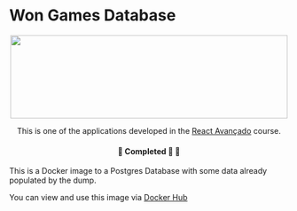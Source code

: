 # Won Games Database

<p align="center"><img src="https://github.com/arthurtlima/won-games-database/assets/12513621/89fd9f9d-e38c-4d29-9ffc-a5e0b5c4fb62" width="500" height="150" /></p>

<p align="center">
  This is one of the applications developed in the <a href="https://reactavancado.com.br/">React Avançado</a> course.
</p>

<h4 align="center">
	🚧 Completed 🚀 🚧
</h4>

This is a Docker image to a Postgres Database with some data already populated by the dump. 

You can view and use this image via [Docker Hub](https://hub.docker.com/repository/docker/wongames/database)

